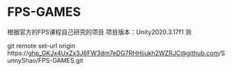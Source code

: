 # FPS-GAMES
根据官方的FPS课程自己研究的项目
项目版本：Unity2020.3.17f1
测

git remote set-url origin https://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@github.com/SunnyShao/FPS-GAMES.git